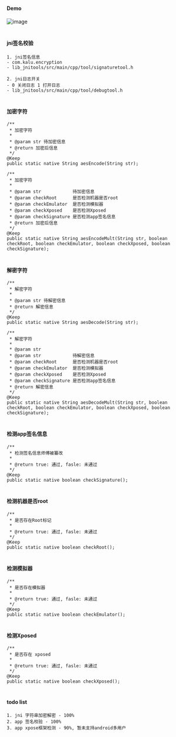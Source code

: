 #
#### Demo

![image](https://github.com/153437803/cmake_jnitools/blob/master/image20210202113900.gif )

#
#### jni签名校验
```
1. jni签名信息
- com.kalu.encryption
- lib_jnitools/src/main/cpp/tool/signaturetool.h

2. jni日志开关
- 0 关闭日志 1 打开日志
- lib_jnitools/src/main/cpp/tool/debugtool.h
```

#
#### 加密字符
```
/**
 * 加密字符
 *
 * @param str 待加密信息
 * @return 加密后信息
 */
@Keep
public static native String aesEncode(String str);

/**
 * 加密字符
 *
 * @param str            待加密信息
 * @param checkRoot      是否检测机器是否root
 * @param checkEmulator  是否检测模拟器
 * @param checkXposed    是否检测Xposed
 * @param checkSignature 是否检测app签名信息
 * @return 加密后信息
 */
@Keep
public static native String aesEncodeMult(String str, boolean checkRoot, boolean checkEmulator, boolean checkXposed, boolean checkSignature);
```

#
#### 解密字符
```
/**
 * 解密字符
 *
 * @param str 待解密信息
 * @return 解密信息
 */
@Keep
public static native String aesDecode(String str);

/**
 * 解密字符
 *
 * @param str
 * @param str            待解密信息
 * @param checkRoot      是否检测机器是否root
 * @param checkEmulator  是否检测模拟器
 * @param checkXposed    是否检测Xposed
 * @param checkSignature 是否检测app签名信息
 * @return 解密信息
 */
@Keep
public static native String aesDecodeMult(String str, boolean checkRoot, boolean checkEmulator, boolean checkXposed, boolean checkSignature);
```

#
#### 检测app签名信息
```
/**
 * 检测签名信息师傅被纂改
 *
 * @return true: 通过, fasle: 未通过
 */
@Keep
public static native boolean checkSignature();
```

#
#### 检测机器是否root
```
/**
 * 是否存在Root标记
 *
 * @return true: 通过, fasle: 未通过
 */
@Keep
public static native boolean checkRoot();
```

#
#### 检测模拟器
```
/**
 * 是否存在模拟器
 *
 * @return true: 通过, fasle: 未通过
 */
@Keep
public static native boolean checkEmulator();
```

#
#### 检测Xposed
```
/**
 * 是否存在 xposed
 *
 * @return true: 通过, fasle: 未通过
 */
@Keep
public static native boolean checkXposed();
```

#
#### todo list
```
1. jni 字符串加密解密 - 100%
2. app 签名校验 - 100%
3. app xpose框架检测 - 90%, 暂未支持android多用户
```
